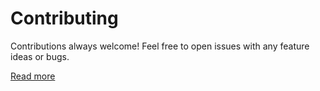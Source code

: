 # Contributing

Contributions always welcome! Feel free to open issues with any feature ideas or bugs.

[Read more](https://media.giphy.com/media/Ju7l5y9osyymQ/giphy.gif)
